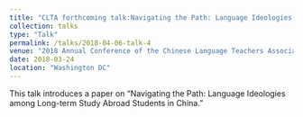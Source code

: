 ```yaml
---
title: "CLTA forthcoming talk:Navigating the Path: Language Ideologies among Long-term Study Abroad Students in China"
collection: talks
type: "Talk"
permalink: /talks/2018-04-06-talk-4
venue: "2018 Annual Conference of the Chinese Language Teachers Association"
date: 2018-03-24
location: "Washington DC"
---
```


This talk introduces a paper on “Navigating the Path: Language Ideologies among Long-term Study Abroad Students in China.”
